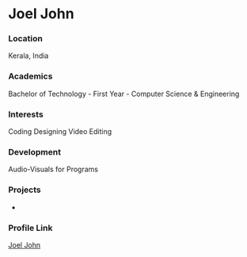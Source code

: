 # Joel John

### Location

Kerala, India

### Academics

Bachelor of Technology - First Year - Computer Science & Engineering

### Interests

Coding
Designing
Video Editing

### Development

Audio-Visuals for Programs

### Projects

-

### Profile Link

[Joel John](https://github.com/joeljo2104)